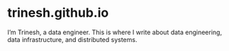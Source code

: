 # trinesh.github.io
I’m Trinesh, a data engineer. This is where I write about data engineering, data infrastructure, and distributed systems.
